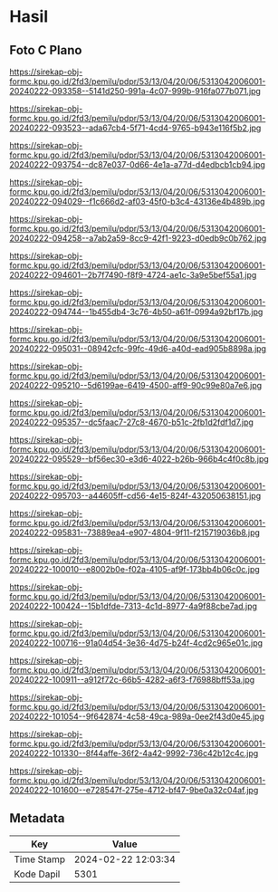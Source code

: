 # Hasil

## Foto C Plano

https://sirekap-obj-formc.kpu.go.id/2fd3/pemilu/pdpr/53/13/04/20/06/5313042006001-20240222-093358--5141d250-991a-4c07-999b-916fa077b071.jpg

https://sirekap-obj-formc.kpu.go.id/2fd3/pemilu/pdpr/53/13/04/20/06/5313042006001-20240222-093523--ada67cb4-5f71-4cd4-9765-b943e116f5b2.jpg

https://sirekap-obj-formc.kpu.go.id/2fd3/pemilu/pdpr/53/13/04/20/06/5313042006001-20240222-093754--dc87e037-0d66-4e1a-a77d-d4edbcb1cb94.jpg

https://sirekap-obj-formc.kpu.go.id/2fd3/pemilu/pdpr/53/13/04/20/06/5313042006001-20240222-094029--f1c666d2-af03-45f0-b3c4-43136e4b489b.jpg

https://sirekap-obj-formc.kpu.go.id/2fd3/pemilu/pdpr/53/13/04/20/06/5313042006001-20240222-094258--a7ab2a59-8cc9-42f1-9223-d0edb9c0b762.jpg

https://sirekap-obj-formc.kpu.go.id/2fd3/pemilu/pdpr/53/13/04/20/06/5313042006001-20240222-094601--2b7f7490-f8f9-4724-ae1c-3a9e5bef55a1.jpg

https://sirekap-obj-formc.kpu.go.id/2fd3/pemilu/pdpr/53/13/04/20/06/5313042006001-20240222-094744--1b455db4-3c76-4b50-a61f-0994a92bf17b.jpg

https://sirekap-obj-formc.kpu.go.id/2fd3/pemilu/pdpr/53/13/04/20/06/5313042006001-20240222-095031--08942cfc-99fc-49d6-a40d-ead905b8898a.jpg

https://sirekap-obj-formc.kpu.go.id/2fd3/pemilu/pdpr/53/13/04/20/06/5313042006001-20240222-095210--5d6199ae-6419-4500-aff9-90c99e80a7e6.jpg

https://sirekap-obj-formc.kpu.go.id/2fd3/pemilu/pdpr/53/13/04/20/06/5313042006001-20240222-095357--dc5faac7-27c8-4670-b51c-2fb1d2fdf1d7.jpg

https://sirekap-obj-formc.kpu.go.id/2fd3/pemilu/pdpr/53/13/04/20/06/5313042006001-20240222-095529--bf56ec30-e3d6-4022-b26b-966b4c4f0c8b.jpg

https://sirekap-obj-formc.kpu.go.id/2fd3/pemilu/pdpr/53/13/04/20/06/5313042006001-20240222-095703--a44605ff-cd56-4e15-824f-432050638151.jpg

https://sirekap-obj-formc.kpu.go.id/2fd3/pemilu/pdpr/53/13/04/20/06/5313042006001-20240222-095831--73889ea4-e907-4804-9f11-f215719036b8.jpg

https://sirekap-obj-formc.kpu.go.id/2fd3/pemilu/pdpr/53/13/04/20/06/5313042006001-20240222-100010--e8002b0e-f02a-4105-af9f-173bb4b06c0c.jpg

https://sirekap-obj-formc.kpu.go.id/2fd3/pemilu/pdpr/53/13/04/20/06/5313042006001-20240222-100424--15b1dfde-7313-4c1d-8977-4a9f88cbe7ad.jpg

https://sirekap-obj-formc.kpu.go.id/2fd3/pemilu/pdpr/53/13/04/20/06/5313042006001-20240222-100716--91a04d54-3e36-4d75-b24f-4cd2c965e01c.jpg

https://sirekap-obj-formc.kpu.go.id/2fd3/pemilu/pdpr/53/13/04/20/06/5313042006001-20240222-100911--a912f72c-66b5-4282-a6f3-f76988bff53a.jpg

https://sirekap-obj-formc.kpu.go.id/2fd3/pemilu/pdpr/53/13/04/20/06/5313042006001-20240222-101054--9f642874-4c58-49ca-989a-0ee2f43d0e45.jpg

https://sirekap-obj-formc.kpu.go.id/2fd3/pemilu/pdpr/53/13/04/20/06/5313042006001-20240222-101330--8f44affe-36f2-4a42-9992-736c42b12c4c.jpg

https://sirekap-obj-formc.kpu.go.id/2fd3/pemilu/pdpr/53/13/04/20/06/5313042006001-20240222-101600--e728547f-275e-4712-bf47-9be0a32c04af.jpg


## Metadata

| Key        | Value               |
| ---------- | ------------------- |
| Time Stamp | 2024-02-22 12:03:34 |
| Kode Dapil | 5301                |



